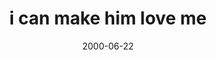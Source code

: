 ---
layout: base.njk
title : 'i can make him love me' 
view_title : 'i can make him love me' 
year : '2000' 
date : '2000-06-22' 
img_file : '/drawing/makelove.png' 
html_file : 'makelove' 
next_html : 'whatbutton.html' 
year_order : '433' 
permalink : "title/{{html_file}}.html"
---
